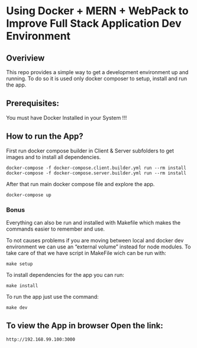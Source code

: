 # Using Docker + MERN + WebPack to Improve Full Stack Application Dev Environment

## Overiview

This repo provides a simple way to get a development environment up and running. To do so it is used only docker composer to setup, install and run the app.

## Prerequisites:

You must have Docker Installed in your System !!!

## How to run the App?

First run docker compose builder in Client & Server subfolders to get images and to install all dependencies.

```
docker-compose -f docker-compose.client.builder.yml run --rm install
docker-compose -f docker-compose.server.builder.yml run --rm install
```

After that run main docker compose file and explore the app.

```
docker-compose up
```

### Bonus

Everything can also be run and installed with Makefile which makes the commands easier to remember and use.

To not causes problems if you are moving between local and docker dev environment we can use an “external volume” instead for node modules. To take care of that we have script in MakeFile wich can be run with:

```
make setup
```

To install dependencies for the app you can run:

```
make install
```

To run the app just use the command:

```
make dev
```

## To view the App in browser Open the link:

```
http://192.168.99.100:3000
```
